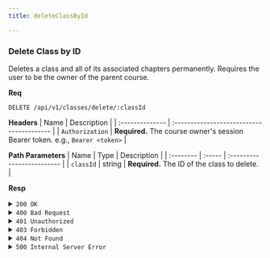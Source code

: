 ```yaml
---
title: deleteClassById

---
```


### Delete Class by ID

Deletes a class and all of its associated chapters permanently. Requires the user to be the owner of the parent course.

**Req**
```
DELETE /api/v1/classes/delete/:classId
```

**Headers**
| Name            | Description                               |
| :-------------- | :---------------------------------------- |
| `Authorization` | **Required.** The course owner's session Bearer token. e.g., `Bearer <token>` |

**Path Parameters**
| Name      | Type   | Description                |
| :-------- | :----- | :------------------------- |
| `classId` | string | **Required.** The ID of the class to delete. |

**Resp**
<details>
<summary><code>200 OK</code></summary>

```json
{ "code": 200, "message": "Delete class successfully", "data": null }
```
</details>

<details>
<summary><code>400 Bad Request</code></summary>

```json
{ "code": 400, "message": "Invalid class_id format", "data": null }
```
</details>

<details>
<summary><code>401 Unauthorized</code></summary>

```json
{ "code": 401, "message": "invalid or expired token", "data": null }
```
</details>

<details>
<summary><code>403 Forbidden</code></summary>

```json
{ "code": 403, "message": "You are not authorized to delete this class", "data": null }
```
</details>

<details>
<summary><code>404 Not Found</code></summary>

Possible `message` values:
* `"Class not found"`
* `"Associated course not found"`
```json
{ "code": 404, "message": "...", "data": null }
```
</details>

<details>
<summary><code>500 Internal Server Error</code></summary>

```json
{ "code": 500, "message": "Internal Server Error", "data": null }
```
</details>
